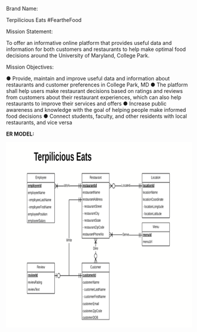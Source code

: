 Brand Name:

Terpilicious Eats
#FeartheFood
 
Mission Statement:

To offer an informative online platform that provides useful data and information for both customers and restaurants to help make optimal food decisions around the University of Maryland, College Park.

Mission Objectives:

●	Provide, maintain and improve useful data and information about restaurants and customer preferences in College Park, MD
●	The platform shall help users make restaurant decisions based on ratings and reviews from customers about their restaurant experiences, which can also help restaurants to improve their services and offers
●	Increase public awareness and knowledge with the goal of helping people make informed food decisions
●	Connect students, faculty, and other residents with local restaurants, and vice versa

 **ER MODEL:**
<p align="center">
  <img  height="500" src="ER-Model.PNG">
</p>
